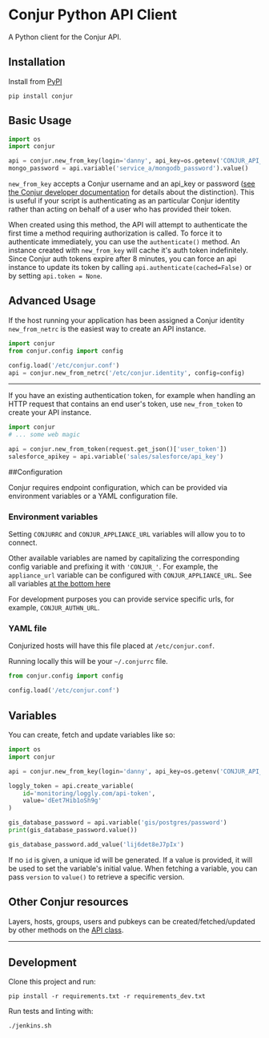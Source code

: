 # Conjur Python API Client

A Python client for the Conjur API.

## Installation

Install from [PyPI](https://pypi.python.org/pypi/Conjur)

```
pip install conjur
```

## Basic Usage

```python
import os
import conjur

api = conjur.new_from_key(login='danny', api_key=os.getenv('CONJUR_API_KEY'))
mongo_password = api.variable('service_a/mongodb_password').value()
```

`new_from_key` accepts a Conjur username and an api_key or password
([see the Conjur developer documentation](http://developer.conjur.net/reference/services/authentication/authenticate.html) for details about the distinction).  This is useful if your script is authenticating as an particular Conjur identity rather than acting on behalf of a user who has provided their token.

When created using this method, the API will attempt to authenticate the first time a method requiring
authorization is called.  To force it to authenticate immediately, you can use the `authenticate()` method.
An instance created with `new_from_key` will cache it's auth token indefinitely.
Since Conjur auth tokens expire after 8 minutes, you can force an api instance to update its token
by calling `api.authenticate(cached=False)` or by setting `api.token = None`.

## Advanced Usage

If the host running your application has been assigned a Conjur identity
`new_from_netrc` is the easiest way to create an API instance.

```python
import conjur
from conjur.config import config

config.load('/etc/conjur.conf')
api = conjur.new_from_netrc('/etc/conjur.identity', config=config)
```

---

If you have an existing authentication token, for example when handling
an HTTP request that contains an end user's token, use `new_from_token` to create your API instance.

```python
import conjur
# ... some web magic

api = conjur.new_from_token(request.get_json()['user_token'])
salesforce_apikey = api.variable('sales/salesforce/api_key')
```

##Configuration

Conjur requires endpoint configuration, which can be provided via environment variables or a YAML configuration file.

### Environment variables

Setting `CONJURRC` and `CONJUR_APPLIANCE_URL` variables will allow you to to connect.

Other available variables are named by capitalizing the corresponding config variable and
prefixing it with `'CONJUR_'`.  For example, the `appliance_url` variable can be configured with `CONJUR_APPLIANCE_URL`. See all variables [at the bottom here](conjur/config.py)

For development purposes you can provide service specific urls, for example, `CONJUR_AUTHN_URL`.

### YAML file

Conjurized hosts will have this file placed at `/etc/conjur.conf`.

Running locally this will be your `~/.conjurrc` file.

```python
from conjur.config import config

config.load('/etc/conjur.conf')
```

## Variables

You can create, fetch and update variables like so:

```python
import os
import conjur

api = conjur.new_from_key(login='danny', api_key=os.getenv('CONJUR_API_KEY'))

loggly_token = api.create_variable(
    id='monitoring/loggly.com/api-token',
    value='dEet7Hib1oSh9g'
)

gis_database_password = api.variable('gis/postgres/password')
print(gis_database_password.value())

gis_database_password.add_value('lij6det8eJ7pIx')
```

If no `id` is given, a unique id will be generated.  If a value is provided, it will
be used to set the variable's initial value. When fetching a variable, you can pass
`version` to `value()` to retrieve a specific version.

## Other Conjur resources

Layers, hosts, groups, users and pubkeys can be created/fetched/updated by other methods
on the [API class](conjur/api.py).

---

## Development

Clone this project and run:

```
pip install -r requirements.txt -r requirements_dev.txt
```

Run tests and linting with:

```
./jenkins.sh
```
